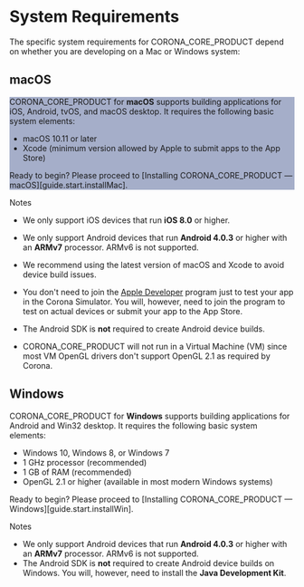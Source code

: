# System Requirements

The specific system requirements for CORONA_CORE_PRODUCT depend on whether you are developing on a Mac or Windows system:

## macOS

<div class="docs-tip-outer" style="background-color: #a5aec9;">
<div class="docs-tip-inner-left">
<div class="fa fa-apple" style="font-size: 36px; margin-left: 1px;"></div>
</div>
<div class="docs-tip-inner-right">

CORONA_CORE_PRODUCT for __macOS__ supports building applications for iOS, Android, tvOS, and <nobr>macOS desktop</nobr>. It requires the following basic system elements:

* macOS 10.11 or later
* Xcode (minimum version allowed by Apple to submit apps to the App Store)

Ready to begin? Please proceed to [Installing CORONA_CORE_PRODUCT &mdash; macOS][guide.start.installMac].

</div>
</div>

<div class="guide-notebox">
<div class="notebox-title title-nomargin">Notes</div>

* We only support iOS devices that run __iOS&nbsp;8.0__ or higher.
* We only support Android devices that run __Android&nbsp;4.0.3__ or higher with an __ARMv7__ processor. ARMv6 is not supported.
* We recommend using the latest version of macOS and Xcode to avoid device build issues.
* You don't need to join the [Apple Developer](https://developer.apple.com/devcenter/ios/) program just to test your app in the Corona&nbsp;Simulator. You will, however, need to join the program to test on actual devices or submit your app to the App&nbsp;Store.
* The Android SDK is __not__ required to create Android device builds.

* CORONA_CORE_PRODUCT will not run in a Virtual Machine (VM) since most VM OpenGL drivers don't support OpenGL&nbsp;2.1 as required by Corona.

</div>




## Windows

<div class="docs-tip-outer">
<div class="docs-tip-inner-left">
<div class="fa fa-windows" style="font-size: 31px; margin-left: 0px; margin-top: 2px;"></div>
</div>
<div class="docs-tip-inner-right">

CORONA_CORE_PRODUCT for __Windows__ supports building applications for Android and Win32&nbsp;desktop. It requires the following basic system elements:

* Windows 10, Windows&nbsp;8, or Windows&nbsp;7
* 1 GHz processor (recommended)
* 1 GB of RAM (recommended)
* OpenGL 2.1 or higher (available in most modern Windows systems)

Ready to begin? Please proceed to [Installing CORONA_CORE_PRODUCT &mdash; Windows][guide.start.installWin].

</div>
</div>

<div class="guide-notebox">
<div class="notebox-title title-nomargin">Notes</div>

* We only support Android devices that run <nobr>__Android 4.0.3__</nobr> or higher with an __ARMv7__ processor. ARMv6 is not supported.
* The Android SDK is __not__ required to create Android device builds on Windows. You will, however, need to install the <nobr>__Java Development Kit__</nobr>.

</div>
